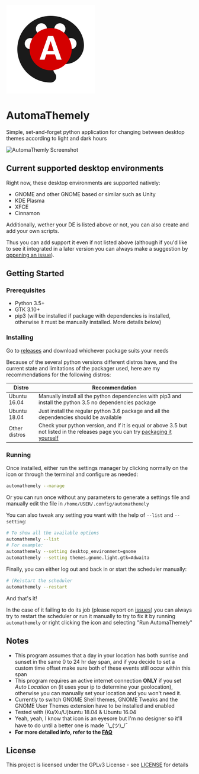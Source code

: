 
![AutomaThemely icon](automathemely/lib/automathemely_large.svg)

# AutomaThemely

Simple, set-and-forget python application for changing between desktop themes according to light and dark hours

![AutomaThemly Screenshot](https://user-images.githubusercontent.com/29585778/50742182-de28f880-11c4-11e9-8039-4bfd20426a21.png)


## Current supported desktop environments

Right now, these desktop environments are supported natively:

* GNOME and other GNOME based or similar such as Unity
* KDE Plasma
* XFCE
* Cinnamon

Additionally, wether your DE is listed above or not, you can also create and add your own scripts.

Thus you can add support it even if not listed above (although if you'd like to see it integrated in a later version you can always make a suggestion by [oppening an issue](https://github.com/C2N14/AutomaThemely/issues)).

## Getting Started

### Prerequisites

* Python 3.5+
* GTK 3.10+
* pip3 (will be installed if package with dependencies is installed, otherwise it must be manually installed. More details below)

### Installing

Go to [releases](https://github.com/C2N14/AutomaThemely/releases) and download whichever package suits your needs

Because of the several python versions different distros have, and the current state and limitations of the packager used, here are my recommendations for the following distros:

| Distro | Recommendation |
| --- | --- |
| Ubuntu 16.04 | Manually install all the python dependencies with pip3 and install the python 3.5 no dependencies package |
| Ubuntu 18.04 | Just install the regular python 3.6 package and all the dependencies should be available |
| Other distros | Check your python version, and if it is equal or above 3.5 but not listed in the releases page you can try [packaging it yourself](https://github.com/C2N14/AutomaThemely/wiki/Packaging-it-yourself)

### Running

Once installed, either run the settings manager by clicking normally on the icon or through the terminal and configure as needed:

```bash
automathemely --manage
```

Or you can run once without any parameters to generate a settings file and manually edit the file in `/home/USER/.config/automathemely`

You can also tweak any setting you want with the help of `--list` and `--setting`:

```bash
# To show all the available options
automathemely --list
# For example:
automathemely --setting desktop_environment=gnome
automathemely --setting themes.gnome.light.gtk=Adwaita
```

Finally, you can either log out and back in or start the scheduler manually:

```bash
# (Re)start the scheduler
automathemely --restart
```

And that's it!


In the case of it failing to do its job (please report on [issues](https://github.com/C2N14/AutomaThemely/issues)) you can always try to restart the scheduler or run it manually to try to fix it by running `automathemely` or right clicking the icon and selecting "Run AutomaThemely"

## Notes

* This program assumes that a day in your location has both sunrise and sunset in the same 0 to 24 hr day span, and if you decide to set a custom time offset make sure both of these events still occur within this span
* This program requires an active internet connection **ONLY** if you set *Auto Location* on (it uses your ip to determine your geolocation), otherwise you can manually set your location and you won't need it.
* Currently to switch GNOME Shell themes, GNOME Tweaks and the GNOME User Themes extension have to be installed and enabled
* Tested with (Ku/Xu/U)buntu 18.04 & Ubuntu 16.04
* Yeah, yeah, I know that icon is an eyesore but I'm no designer so it'll have to do until a better one is made ¯\\\_(ツ)_/¯
* **For more detailed info, refer to the [FAQ](https://github.com/C2N14/AutomaThemely/wiki/FAQ)**

## License

This project is licensed under the GPLv3 License - see [LICENSE](LICENSE) for details

